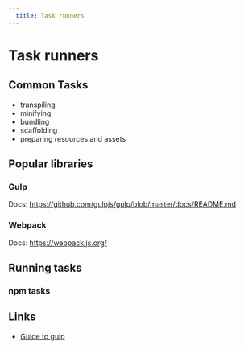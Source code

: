 ```yaml
---
  title: Task runners
---
```


# Task runners

## Common Tasks
- transpiling
- minifying
- bundling
- scaffolding
- preparing resources and assets

## Popular libraries

### Gulp

Docs: https://github.com/gulpjs/gulp/blob/master/docs/README.md

### Webpack

Docs: https://webpack.js.org/

## Running tasks

### npm tasks

## Links

- [Guide to gulp](https://jjude.com/gulp-guide/)

